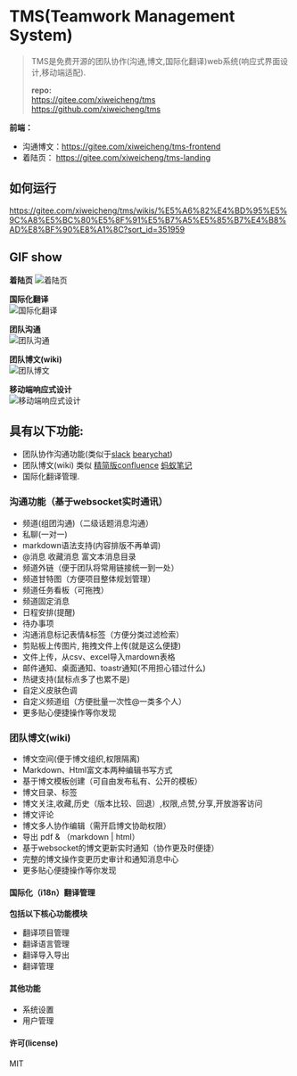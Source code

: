 # TMS(Teamwork Management System)
> TMS是免费开源的团队协作(沟通,博文,国际化翻译)web系统(响应式界面设计,移动端适配).
>    
> **repo:**  
> https://gitee.com/xiweicheng/tms  
> https://github.com/xiweicheng/tms  

 **前端：** 
- 沟通博文：https://gitee.com/xiweicheng/tms-frontend
- 着陆页： https://gitee.com/xiweicheng/tms-landing


## 如何运行

https://gitee.com/xiweicheng/tms/wikis/%E5%A6%82%E4%BD%95%E5%9C%A8%E5%BC%80%E5%8F%91%E5%B7%A5%E5%85%B7%E4%B8%AD%E8%BF%90%E8%A1%8C?sort_id=351959


## GIF show 

**着陆页** 
![着陆页](http://imagizer.imageshack.us/a/img923/7662/AC8F68.gif)

**国际化翻译**  
![国际化翻译](http://imageshack.com/a/img924/7042/t1Lto8.gif) 

**团队沟通**  
![团队沟通](http://imageshack.com/a/img923/9146/CaecMK.gif) 

**团队博文(wiki)**  
![团队博文](http://imageshack.com/a/img922/9337/yhtpMU.gif) 

**移动端响应式设计**  
![移动端响应式设计](http://imageshack.com/a/img923/4710/QkXzJb.gif) 

## 具有以下功能:
- 团队协作沟通功能(类似于[slack](https://slack.com/) [bearychat](https://bearychat.com/))
- 团队博文(wiki) 类似 [精简版confluence](http://baike.baidu.com/link?url=0TtAZuIP9nh31TCEQVSjtgS6-oUt9_M2mgdHu3XBSgF8DZR7u_Yv-XmUK3Yz133kx_2AhlFufEJhHJOgshXJJYst78ahDRto5NsSwWqdMBy) [蚂蚁笔记](https://leanote.com/)
- 国际化翻译管理.

### 沟通功能（基于websocket实时通讯）
- 频道(组团沟通)（二级话题消息沟通）
- 私聊(一对一)
- markdown语法支持(内容排版不再单调)
- @消息 收藏消息 富文本消息目录
- 频道外链（便于团队将常用链接统一到一处）
- 频道甘特图（方便项目整体规划管理）
- 频道任务看板（可拖拽）
- 频道固定消息
- 日程安排(提醒)
- 待办事项
- 沟通消息标记表情&标签（方便分类过滤检索）
- 剪贴板上传图片, 拖拽文件上传(就是这么便捷)
- 文件上传，从csv、excel导入mardown表格
- 邮件通知、桌面通知、toastr通知(不用担心错过什么)
- 热键支持(鼠标点多了也累不是)
- 自定义皮肤色调
- 自定义频道组（方便批量一次性@一类多个人）
- 更多贴心便捷操作等你发现

### 团队博文(wiki)
- 博文空间(便于博文组织,权限隔离)
- Markdown、Html富文本两种编辑书写方式
- 基于博文模板创建（可自由发布私有、公开的模板）
- 博文目录、标签
- 博文关注,收藏,历史（版本比较、回退）,权限,点赞,分享,开放游客访问
- 博文评论
- 博文多人协作编辑（需开启博文协助权限）
- 导出 pdf & （markdown | html）
- 基于websocket的博文更新实时通知（协作更及时便捷）
- 完整的博文操作变更历史审计和通知消息中心
- 更多贴心便捷操作等你发现


#### 国际化（i18n）翻译管理
**包括以下核心功能模块**
- 翻译项目管理
- 翻译语言管理
- 翻译导入导出
- 翻译管理

#### 其他功能
- 系统设置
- 用户管理

#### 许可(license)
MIT